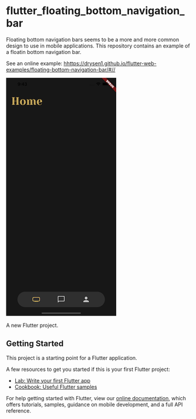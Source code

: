 # flutter_floating_bottom_navigation_bar

Floating bottom navigation bars seems to be a more and more common design to use in mobile applications. This repository contains an example of a floatin bottom navigation bar. 

See an online example: <hhttps://drysen1.github.io/flutter-web-examples/floating-bottom-navigation-bar/#//>

![alt text](https://github.com/Drysen1/Flutter_Floating_Bottom_Navigation_Bar/blob/main/screenshots/floatingBottomBar.png)

A new Flutter project.

## Getting Started

This project is a starting point for a Flutter application.

A few resources to get you started if this is your first Flutter project:

- [Lab: Write your first Flutter app](https://flutter.dev/docs/get-started/codelab)
- [Cookbook: Useful Flutter samples](https://flutter.dev/docs/cookbook)

For help getting started with Flutter, view our
[online documentation](https://flutter.dev/docs), which offers tutorials,
samples, guidance on mobile development, and a full API reference.
